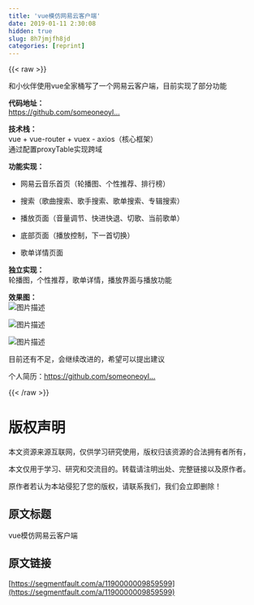 ```yaml
---
title: 'vue模仿网易云客户端' 
date: 2019-01-11 2:30:08
hidden: true
slug: 8h7jmjfh8jd
categories: [reprint]
---
```


{{< raw >}}

                    
<p>和小伙伴使用vue全家桶写了一个网易云客户端，目前实现了部分功能</p>
<p><strong>代码地址：</strong><br><a href="https://github.com/someoneoylp/vue-music-player" rel="nofollow noreferrer" target="_blank">https://github.com/someoneoyl...</a></p>
<p><strong>技术栈：</strong><br>vue + vue-router + vuex - axios（核心框架）<br>通过配置proxyTable实现跨域</p>
<p><strong>功能实现：</strong></p>
<ul>
<li><p>网易云音乐首页（轮播图、个性推荐、排行榜）</p></li>
<li><p>搜索（歌曲搜索、歌手搜索、歌单搜索、专辑搜索）</p></li>
<li><p>播放页面（音量调节、快进快退、切歌、当前歌单）</p></li>
<li><p>底部页面（播放控制，下一首切换）</p></li>
<li><p>歌单详情页面</p></li>
</ul>
<p><strong>独立实现：</strong><br>轮播图，个性推荐，歌单详情，播放界面与播放功能</p>
<p><strong>效果图：</strong><br><span class="img-wrap"><img data-src="/img/bVPw4L?w=356&amp;h=532" src="https://static.alili.tech/img/bVPw4L?w=356&amp;h=532" alt="图片描述" title="图片描述" style="cursor: pointer;"></span></p>
<p><span class="img-wrap"><img data-src="/img/bVPw47?w=356&amp;h=532" src="https://static.alili.tech/img/bVPw47?w=356&amp;h=532" alt="图片描述" title="图片描述" style="cursor: pointer;"></span></p>
<p><span class="img-wrap"><img data-src="/img/bVPw5c?w=356&amp;h=511" src="https://static.alili.tech/img/bVPw5c?w=356&amp;h=511" alt="图片描述" title="图片描述" style="cursor: pointer; display: inline;"></span></p>
<p>目前还有不足，会继续改进的，希望可以提出建议</p>
<p>个人简历：<a href="https://github.com/someoneoylp/resume" rel="nofollow noreferrer" target="_blank">https://github.com/someoneoyl...</a></p>

                
{{< /raw >}}

# 版权声明
本文资源来源互联网，仅供学习研究使用，版权归该资源的合法拥有者所有，

本文仅用于学习、研究和交流目的。转载请注明出处、完整链接以及原作者。

原作者若认为本站侵犯了您的版权，请联系我们，我们会立即删除！

## 原文标题
vue模仿网易云客户端

## 原文链接
[https://segmentfault.com/a/1190000009859599](https://segmentfault.com/a/1190000009859599)

